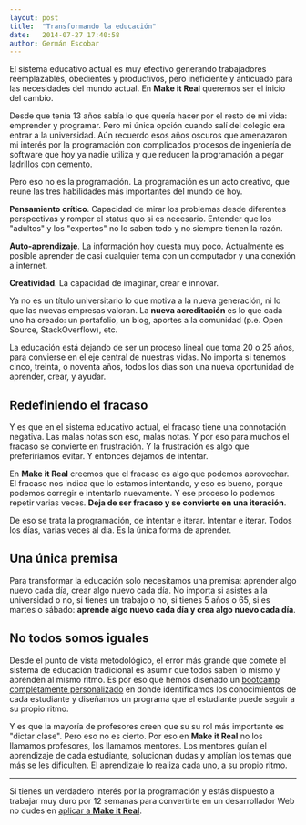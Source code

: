 ```yaml
---
layout: post
title:  "Transformando la educación"
date:   2014-07-27 17:40:58
author: Germán Escobar
---
```


El sistema educativo actual es muy efectivo generando trabajadores reemplazables, obedientes y productivos, pero ineficiente y anticuado para las necesidades del mundo actual. En **Make it Real** queremos ser el inicio del cambio.

Desde que tenía 13 años sabía lo que quería hacer por el resto de mi vida: emprender y programar. Pero mi única opción cuando salí del colegio era entrar a la universidad. Aún recuerdo esos años oscuros que amenazaron mi interés por la programación con complicados procesos de ingeniería de software que hoy ya nadie utiliza y que reducen la programación a pegar ladrillos con cemento.

Pero eso no es la programación. La programación es un acto creativo, que reune las tres habilidades más importantes del mundo de hoy.

**Pensamiento crítico**. Capacidad de mirar los problemas desde diferentes perspectivas y romper el status quo si es necesario. Entender que los "adultos" y los "expertos" no lo saben todo y no siempre tienen la razón.

**Auto-aprendizaje**. La información hoy cuesta muy poco. Actualmente es posible aprender de casi cualquier tema con un computador y una conexión a internet.

**Creatividad**. La capacidad de imaginar, crear e innovar.

Ya no es un título universitario lo que motiva a la nueva generación, ni lo que las nuevas empresas valoran. La **nueva acreditación** es lo que cada uno ha creado: un portafolio, un blog, aportes a la comunidad (p.e. Open Source, StackOverflow), etc. 

La educación está dejando de ser un proceso lineal que toma 20 o 25 años, para convierse en el eje central de nuestras vidas. No importa si tenemos cinco, treinta, o noventa años, todos los días son una nueva oportunidad de aprender, crear, y ayudar.

## Redefiniendo el fracaso

Y es que en el sistema educativo actual, el fracaso tiene una connotación negativa. Las malas notas son eso, malas notas. Y por eso para muchos el fracaso se convierte en frustración. Y la frustración es algo que preferiríamos evitar. Y entonces dejamos de intentar. 

En **Make it Real** creemos que el fracaso es algo que podemos aprovechar. El fracaso nos indica que lo estamos intentando, y eso es bueno, porque podemos corregir e intentarlo nuevamente. Y ese proceso lo podemos repetir varias veces. **Deja de ser fracaso y se convierte en una iteración**.

De eso se trata la programación, de intentar e iterar. Intentar e iterar. Todos los días, varias veces al día. Es la única forma de aprender.

## Una única premisa

Para transformar la educación solo necesitamos una premisa: aprender algo nuevo cada día, crear algo nuevo cada día. No importa si asistes a la universidad o no, si tienes un trabajo o no, si tienes 5 años o 65, si es martes o sábado: **aprende algo nuevo cada día y crea algo nuevo cada día**.

## No todos somos iguales

Desde el punto de vista metodológico, el error más grande que comete el sistema de educación tradicional es asumir que todos saben lo mismo y aprenden al mismo ritmo. Es por eso que hemos diseñado un [bootcamp completamente personalizado](/2014/07/25/un-bootcamp-personalizado/) en donde identificamos los conocimientos de cada estudiante y diseñamos un programa que el estudiante puede seguir a su propio ritmo.

Y es que la mayoría de profesores creen que su su rol más importante es "dictar clase". Pero eso no es cierto. Por eso en **Make it Real** no los llamamos profesores, los llamamos mentores. Los mentores guían el aprendizaje de cada estudiante, solucionan dudas y amplían los temas que más se les dificulten. El aprendizaje lo realiza cada uno, a su propio ritmo.

***

Si tienes un verdadero interés por la programación y estás dispuesto a trabajar muy duro por 12 semanas para convertirte en un desarrollador Web no dudes en [aplicar a **Make it Real**](/apply).
